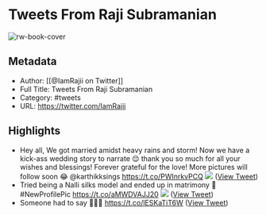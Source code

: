 # Tweets From Raji Subramanian

![rw-book-cover](https://pbs.twimg.com/profile_images/1450844669101830152/YXXHNnpU.jpg)

## Metadata
- Author: [[@IamRajii on Twitter]]
- Full Title: Tweets From Raji Subramanian
- Category: #tweets
- URL: https://twitter.com/IamRajii

## Highlights
- Hey all, We got married amidst heavy rains and storm! Now we have a kick-ass wedding story to narrate 😌 thank you so much for all your wishes and blessings! Forever grateful for the love!
  More pictures will follow soon 😂
  @karthikksings https://t.co/PWInrkvPCQ
  ![](https://pbs.twimg.com/media/FECzZuQVcAAQGYP.jpg) ([View Tweet](https://twitter.com/IamRajii/status/1459363542826577922))
- Tried being a Nalli silks model and ended up in matrimony 🤷 
  #NewProfilePic https://t.co/aMWDVAJJ20
  ![](https://pbs.twimg.com/media/ExiZfk_VEAQDOkC.jpg) ([View Tweet](https://twitter.com/IamRajii/status/1376018456319913986))
- Someone had to say 🤷🏿‍♀️ https://t.co/lESKaTiT6W ([View Tweet](https://twitter.com/IamRajii/status/1282136632527777792))

